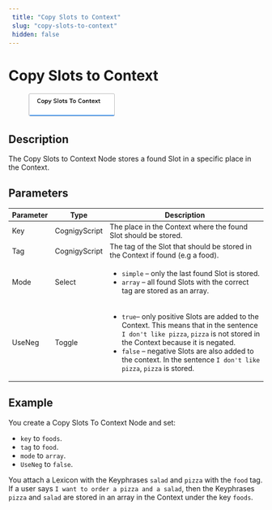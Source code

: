 ```yaml
---
 title: "Copy Slots to Context" 
 slug: "copy-slots-to-context" 
 hidden: false 
---
```


# Copy Slots to Context

<figure>
  <img class="image-center" src="../../../../../static/img/_assets/ai/resource/node-reference/ai/copy-slots-to-context.png" width="40%" />
</figure>

## Description

The Copy Slots to Context Node stores a found Slot in a specific place in the Context.

## Parameters

| Parameter | Type          | Description                                                                                                                                                                                                                                                                                                        |
|-----------|---------------|--------------------------------------------------------------------------------------------------------------------------------------------------------------------------------------------------------------------------------------------------------------------------------------------------------------------|
| Key       | CognigyScript | The place in the Context where the found Slot should be stored.                                                                                                                                                                                                                                                    |
| Tag       | CognigyScript | The tag of the Slot that should be stored in the Context if found (e.g a food).                                                                                                                                                                                                                                    |
| Mode      | Select        | <ul><li>`simple` – only the last found Slot is stored.</li><li>`array` – all found Slots with the correct tag are stored as an array.</li></ul>                                                                                                                                                                    |
| UseNeg    | Toggle        | <ul><li>`true`– only positive Slots are added to the Context. This means that in the sentence `I don't like pizza`, `pizza` is not stored in the Context because it is negated.</li><li>`false` – negative Slots are also added to the context. In the sentence `I don't like pizza`, `pizza` is stored.</li></ul> |

## Example

You create a Copy Slots To Context Node and set:

- `key` to `foods`.
- `tag` to `food`.
- `mode` to `array`.
- `UseNeg` to `false`.

You attach a Lexicon with the Keyphrases `salad` and `pizza` with the `food` tag. If a user says `I want to order a pizza and a salad`, then the Keyphrases `pizza` and `salad` are stored in an array in the Context under the key `foods`.
